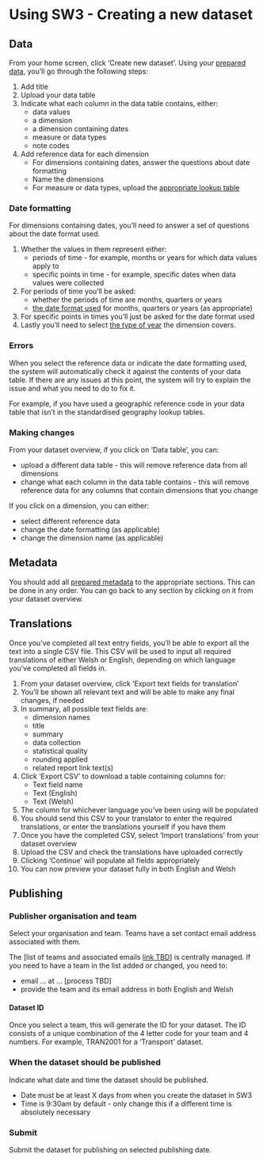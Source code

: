# Using SW3 - Creating a new dataset

## Data

From your home screen, click ‘Create new dataset’. Using your [prepared data](Data-preparation-‐-New-datasets#guidance-data-tables), you’ll go through the following steps:

1. Add title
1. Upload your data table
1. Indicate what each column in the data table contains, either:
   - data values
   - a dimension
   - a dimension containing dates
   - measure or data types
   - note codes
1. Add reference data for each dimension
   - For dimensions containing dates, answer the questions about date formatting
   - Name the dimensions
   - For measure or data types, upload the [appropriate lookup table](Data-preparation-‐-New-datasets#guidance-measure-or-data-types)

### Date formatting

For dimensions containing dates, you’ll need to answer a set of questions about the date format used.

1. Whether the values in them represent either:
   - periods of time - for example, months or years for which data values apply to
   - specific points in time - for example, specific dates when data values were collected
1. For periods of time you’ll be asked:
   - whether the periods of time are months, quarters or years
   - [the date format used](Data-preparation-‐-New-datasets#guidance-date-formatting) for months, quarters or years (as appropriate)
1. For specific points in times you’ll just be asked for the date format used
1. Lastly you’ll need to select [the type of year](Data-preparation-‐-New-datasets#guidance-year-type) the dimension covers.

### Errors

When you select the reference data or indicate the date formatting used, the system will automatically check it against the contents of your data table. If there are any issues at this point, the system will try to explain the issue and what you need to do to fix it.

For example, if you have used a geographic reference code in your data table that isn’t in the standardised geography lookup tables.

### Making changes

From your dataset overview, if you click on ‘Data table’, you can:

- upload a different data table - this will remove reference data from all dimensions
- change what each column in the data table contains - this will remove reference data for any columns that contain dimensions that you change

If you click on a dimension, you can either:

- select different reference data
- change the date formatting (as applicable)
- change the dimension name (as applicable)

## Metadata

You should add all [prepared metadata](Data-preparation-‐-New-datasets#guidance-metadata) to the appropriate sections. This can be done in any order. You can go back to any section by clicking on it from your dataset overview.

## Translations

Once you’ve completed all text entry fields, you’ll be able to export all the text into a single CSV file. This CSV will be used to input all required translations of either Welsh or English, depending on which language you’ve completed all fields in.

1. From your dataset overview, click ‘Export text fields for translation’
1. You’ll be shown all relevant text and will be able to make any final changes, if needed
1. In summary, all possible text fields are:
   - dimension names
   - title
   - summary
   - data collection
   - statistical quality
   - rounding applied
   - related report link text(s)
1. Click ‘Export CSV’ to download a table containing columns for:
   - Text field name
   - Text (English)
   - Text (Welsh)
1. The column for whichever language you’ve been using will be populated
1. You should send this CSV to your translator to enter the required translations, or enter the translations yourself if you have them
1. Once you have the completed CSV, select ‘Import translations’ from your dataset overview
1. Upload the CSV and check the translations have uploaded correctly
1. Clicking ‘Continue’ will populate all fields appropriately
1. You can now preview your dataset fully in both English and Welsh

## Publishing

### Publisher organisation and team

Select your organisation and team. Teams have a set contact email address associated with them.

The [list of teams and associated emails [link TBD](#)] is centrally managed. If you need to have a team in the list added or changed, you need to:

- email ... at ... [process TBD]
- provide the team and its email address in both English and Welsh

#### Dataset ID

Once you select a team, this will generate the ID for your dataset. The ID consists of a unique combination of the 4 letter code for your team and 4 numbers. For example, TRAN2001 for a ‘Transport’ dataset.

### When the dataset should be published

Indicate what date and time the dataset should be published.

- Date must be at least X days from when you create the dataset in SW3
- Time is 9:30am by default - only change this if a different time is absolutely necessary

### Submit

Submit the dataset for publishing on selected publishing date.
